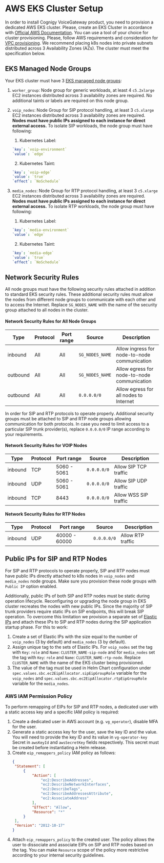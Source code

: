 # AWS EKS Cluster Setup

In order to install Cognigy VoiceGateway product, you need to provision a dedicated AWS EKS cluster. 
Please, create an EKS Cluster in accordance with [Official AWS Documentation](https://docs.aws.amazon.com/eks/latest/userguide/create-cluster.html). You can use a tool of your choice for cluster provisioning. Please, follow AWS requirements and consideration for [VPC provisioning](https://docs.aws.amazon.com/eks/latest/userguide/network_reqs.html). We recommend placing k8s nodes into private subnets distributed across 3 Availability Zones (AZs). The cluster must meet the specification below.

## EKS Managed Node Groups
Your EKS cluster must have 3 [EKS managed node groups](https://docs.aws.amazon.com/eks/latest/userguide/managed-node-groups.html):
1. `worker_group`: Node group for generic workloads, at least 4 `c5.2xlarge` EC2 instances distributed across 3 availability zones are required. No additional taints or labels are required on this node group.
2. `voip_nodes`: Node Group for SIP protocol handling, at least 3 `c5.xlarge` EC2 instances distributed across 3 availability zones are required. **Nodes must have public IPs assigned to each instance for direct external access.** To isolate SIP workloads, the node group must have following:
    1. Kubernetes Label:
   ```yaml
   `key`: `voip-environment`
   `value`: `edge`
   ```
    2. Kubernetes Taint:
   ```yaml
   `key`: `voip-edge`
   `value`: `true`
   `effect`: `NoSchedule`
   ```

3. `media_nodes`: Node Group for RTP protocol handling, at least 3 `c5.xlarge` EC2 instances distributed across 3 availability zones are required. **Nodes must have public IPs assigned to each instance for direct external access.** To isolate RTP workloads, the node group must have following:
    1. Kubernetes Label:
   ```yaml
   `key`: `media-environment`
   `value`: `edge`
   ```
    2. Kubernetes Taint:
   ```yaml
   `key`: `media-edge`
   `value`: `true`
   `effect`: `NoSchedule`
   ```

## Network Security Rules

All node groups must have the following security rules attached in addition to standard EKS security rules. These additional
security rules must allow the nodes from different node groups to communicate with each other and to access the Internet. Replace `SG_NODES_NAME` with the name of the security group attached to all nodes in the cluster.

#### Network Security Rules for All Node Groups
| Type     | Protocol | Port range | Source          | Description                                  |
|----------|----------|------------|-----------------|----------------------------------------------|
| inbound  | All      | All        | `SG_NODES_NAME` | Allow ingress for node-to-node communication |
| outbound | All      | All        | `SG_NODES_NAME` | Allow egress for node-to-node communication  |
| outbound | All      | All        | `0.0.0.0/0`     | Allow egress for all nodes to Internet       |

In order for SIP and RTP protocols to operate properly. Additional security groups must be attached to SIP and RTP node groups
allowing communication for both protocols. In case you need to limit access to a particular SIP trunk provider(s), replace `0.0.0.0/0` 
IP range according to your requirements.

#### Network Security Rules for VOIP Nodes
| Type     | Protocol | Port range  | Source       | Description           |
|----------|----------|-------------|--------------|-----------------------|
| inbound  | TCP      | 5060 - 5061 | `0.0.0.0/0`  | Allow SIP TCP traffic |
| inbound  | UDP      | 5060 - 5061 | `0.0.0.0/0`  | Allow SIP UDP traffic |
| inbound  | TCP      | 8443        | `0.0.0.0/0`  | Allow WSS SIP traffic |

#### Network Security Rules for RTP Nodes
| Type     | Protocol | Port range     | Source       | Description       |
|----------|----------|----------------|--------------|-------------------|
| inbound  | UDP      | 40000 - 60000  | `0.0.0.0/0`  | Allow RTP traffic |

## Public IPs for SIP and RTP Nodes
For SIP and RTP protocols to operate properly, SIP and RTP nodes must have public IPs directly attached to k8s nodes in
`voip_nodes` and `media_nodes` node groups. Make sure you provision these node groups with `Public IP` option enabled. 

Additionally, public IPs of both SIP and RTP nodes must be static during operation lifecycle. Reconfiguring or upgrading the node group 
in EKS cluster recreates the nodes with new public IPs. Since the majority of SIP trunk providers require
static IPs on SIP endpoints, this will break SIP operation. To overcome this limitation we provision a separate set of 
[Elastic IPs](https://docs.aws.amazon.com/AWSEC2/latest/UserGuide/elastic-ip-addresses-eip.html) and attach these IPs to SIP and RTP nodes
during the SIP application startup phase. For this to work: 
1. Create a set of Elastic IPs with the size equal to the number of `voip_nodes` (3 by default) and `media_nodes` (3 by default).
2. Assign unique tag to the sets of Elastic IPs. For `voip_nodes` set the tag with `Key`: `role` and `Name`: `CLUSTER_NAME-sip-node` and for `media_nodes` 
set the tag with `Key`: `role` and `Name`: `CLUSTER_NAME-rtp-node`. Replace `CLUSTER_NAME` with the name of the EKS cluster being provisioned. 
3. The value of the tag must be used in Helm Chart configuration under `spec.values.sbc.ec2EipAllocator.sipEipGroupRole` variable for the `voip_nodes` and 
`spec.values.sbc.ec2EipAllocator.rtpEipGroupRole` variable for the `media_nodes`.

### AWS IAM Permission Policy
To perform remapping of EIPs for SIP and RTP nodes, a dedicated user with a static access key and a specific IAM
policy is required: 
1. Create a dedicated user in AWS account (e.g. `vg_operator`), disable MFA for the user.
2. Generate a static access key for the user, save the key ID and the value. You will need to provide the key ID and its value in `vg-operator-key` Secret in `awsKeyId` and `awsSecretKey` fields respectively. This secret must be created before instantiating a Helm release.
3. Create `eip_remappers_policy` IAM policy as follows:
   ```json
   {
    "Statement": [
        {
            "Action": [
                "ec2:DescribeAddresses",
                "ec2:DescribeNetworkInterfaces",
                "ec2:DescribeTags",
                "ec2:DescribeAddressesAttribute",
                "ec2:AssociateAddress"
            ],
            "Effect": "Allow",
            "Resource": "*"
        }
    ],
    "Version": "2012-10-17"
   }
   ```
4. Attach `eip_remappers_policy` to the created user. The policy allows the user to dissociate and associate EIPs on SIP and RTP nodes based on the tag.
You can make `Resource` scope of the policy more restrictive according to your internal security guidelines.